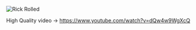 ![Rick Rolled](http://i.imgur.com/no3t9ib.gif)

High Quality video -> https://www.youtube.com/watch?v=dQw4w9WgXcQ
